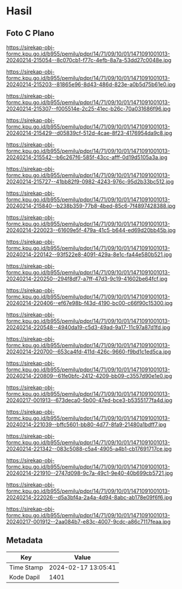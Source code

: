 # Hasil

## Foto C Plano

https://sirekap-obj-formc.kpu.go.id/b955/pemilu/pdpr/14/71/09/10/01/1471091001013-20240214-215054--8c070cb1-f77c-4efb-8a7a-53dd27c0048e.jpg

https://sirekap-obj-formc.kpu.go.id/b955/pemilu/pdpr/14/71/09/10/01/1471091001013-20240214-215203--81865e96-8d43-486d-823e-a0b5d75b61e0.jpg

https://sirekap-obj-formc.kpu.go.id/b955/pemilu/pdpr/14/71/09/10/01/1471091001013-20240214-215307--f005514e-2c25-41ec-b26c-70a031686f96.jpg

https://sirekap-obj-formc.kpu.go.id/b955/pemilu/pdpr/14/71/09/10/01/1471091001013-20240214-215429--d05839cf-512d-4cae-8f23-4176954da9c8.jpg

https://sirekap-obj-formc.kpu.go.id/b955/pemilu/pdpr/14/71/09/10/01/1471091001013-20240214-215542--b6c267f6-585f-43cc-afff-0d19d5105a3a.jpg

https://sirekap-obj-formc.kpu.go.id/b955/pemilu/pdpr/14/71/09/10/01/1471091001013-20240214-215727--41bb82f9-0982-4243-976c-95d2b33bc512.jpg

https://sirekap-obj-formc.kpu.go.id/b955/pemilu/pdpr/14/71/09/10/01/1471091001013-20240214-215840--b238b359-77b8-4bed-85c6-7f4897428388.jpg

https://sirekap-obj-formc.kpu.go.id/b955/pemilu/pdpr/14/71/09/10/01/1471091001013-20240214-220023--61609e5f-479a-41c5-b644-ed69d20bb45b.jpg

https://sirekap-obj-formc.kpu.go.id/b955/pemilu/pdpr/14/71/09/10/01/1471091001013-20240214-220142--93f522e8-4091-429a-8e1c-fa44e580b521.jpg

https://sirekap-obj-formc.kpu.go.id/b955/pemilu/pdpr/14/71/09/10/01/1471091001013-20240214-220250--294f8df7-a7ff-47d3-9c19-41602be64fcf.jpg

https://sirekap-obj-formc.kpu.go.id/b955/pemilu/pdpr/14/71/09/10/01/1471091001013-20240214-220406--ef67e98b-f43d-4190-bc00-c66f90c15300.jpg

https://sirekap-obj-formc.kpu.go.id/b955/pemilu/pdpr/14/71/09/10/01/1471091001013-20240214-220548--4940da19-c5d3-49ad-9a17-11c97a87d1fd.jpg

https://sirekap-obj-formc.kpu.go.id/b955/pemilu/pdpr/14/71/09/10/01/1471091001013-20240214-220700--653ca4fd-411d-426c-9660-f9bd1c1ed5ca.jpg

https://sirekap-obj-formc.kpu.go.id/b955/pemilu/pdpr/14/71/09/10/01/1471091001013-20240214-220809--61fe0bfc-2412-4209-bb09-c3557d90e1e0.jpg

https://sirekap-obj-formc.kpu.go.id/b955/pemilu/pdpr/14/71/09/10/01/1471091001013-20240217-001913--673deca0-5b00-47ed-bce3-b5355177fa4d.jpg

https://sirekap-obj-formc.kpu.go.id/b955/pemilu/pdpr/14/71/09/10/01/1471091001013-20240214-221039--bffc5601-bb80-4d77-8fa9-21480a1bdff7.jpg

https://sirekap-obj-formc.kpu.go.id/b955/pemilu/pdpr/14/71/09/10/01/1471091001013-20240214-221342--083c5088-c5a4-4905-a4b1-cb17691717ce.jpg

https://sirekap-obj-formc.kpu.go.id/b955/pemilu/pdpr/14/71/09/10/01/1471091001013-20240214-221910--2747d098-9c7a-49c1-9e40-40b699cb5721.jpg

https://sirekap-obj-formc.kpu.go.id/b955/pemilu/pdpr/14/71/09/10/01/1471091001013-20240214-222026--d5a3bf4a-2a4a-4d94-8abc-ab178e09f6f6.jpg

https://sirekap-obj-formc.kpu.go.id/b955/pemilu/pdpr/14/71/09/10/01/1471091001013-20240217-001912--2aa084b7-e83c-4007-9cdc-a86c7117feaa.jpg


## Metadata

| Key        | Value               |
| ---------- | ------------------- |
| Time Stamp | 2024-02-17 13:05:41 |
| Kode Dapil | 1401                |



